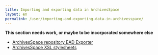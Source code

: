 ```yaml
---
title: Importing and exporting data in ArchivesSpace
layout: en
permalink: /user/importing-and-exporting-data-in-archivesspace/
---
```

**This section needs work, or maybe to be incorporated somewhere else**

* [ArchivesSpace repository EAD Exporter](./ead_exporter.md)
* [ArchivesSpace XSL stylesheets](./xsl_stylesheets)
